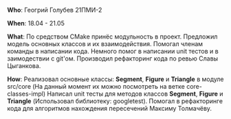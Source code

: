 **Who**:    Геогрий Голубев 21ПМИ-2

**When**:   18.04 - 21.05

**What**:   По средством CMake принёс модульность в проект. Предложил модель основных классов и их взаимодействия.
            Помогал членам команды в написании кода. Немного помог в написании unit тестов и в заимодествии с git'ом.
            Производил рефакторинг кода по ревью Славы Цыганкова.


**How**:    Реализовал основные классы: **Segment**, **Figure** и **Triangle** в модуле src/core (На данный момент их можно посмотреть на ветке core-classes-impl)
            Написал unit тесты для методов классов **Segment**, **Figure** и **Triangle** (Использовал библиотеку: googletest). Помогал в рефакторинге кода для алгоритмов
            нахождения пересечений Максиму Толмачёву. 
